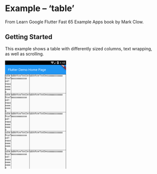 # Example – ‘table’

From Learn Google Flutter Fast 65 Example Apps book by Mark Clow.

## Getting Started

This example shows a table with differently sized columns, text wrapping, as well as scrolling.

<img src="images/appImage.png" width="40%">